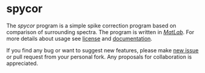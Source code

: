 # spycor

The _spycor_ program is a simple spike correction program based on comparison of surrounding spectra. The program is
written in [_MatLab_][matlab]. For more details about usage see [license][license] and [documentation][docs].

If you find any bug or want to suggest new features, please make [new issue][issue] or pull request from your personal
fork. Any proposals for collaboration is appreciated.


[matlab]: https://www.mathworks.com/products/matlab.html
[license]: https://github.com/lumik/spycor/blob/master/LICENSE
[docs]: https://github.com/lumik/spycor/wiki
[issue]: https://github.com/lumik/spycor/issues/new

